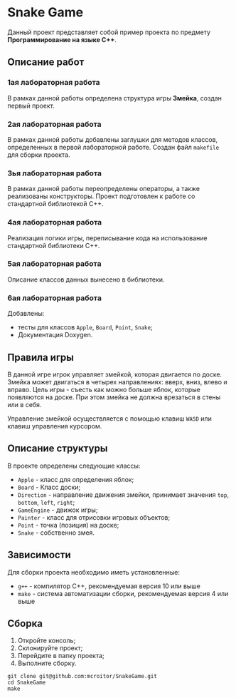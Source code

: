 # Snake Game

Данный проект представляет собой пример проекта по предмету __Программирование на языке С++__.

## Описание работ

### 1ая лабораторная работа

В рамках данной работы определена структура игры __Змейка__, создан первый проект.

### 2ая лабораторная работа

В рамках данной работы добавлены заглушки для методов классов, определенных в первой лабораторной работе. Создан файл `makefile` для сборки проекта.

### 3ья лабораторная работа

В рамках данной работы переопределены операторы, а также реализованы конструкторы. Проект подготовлен к работе со стандартной библиотекой С++.

### 4ая лабораторная работа

Реализация логики игры, переписывание кода на использование стандартной библиотеки С++.

### 5ая лабораторная работа

Описание классов данных вынесено в библиотеки.

### 6ая лабораторная работа

Добавлены:

* тесты для классов `Apple`, `Board`, `Point`, `Snake`;
* Документация Doxygen.

## Правила игры

В данной игре игрок управляет змейкой, которая двигается по доске. Змейка может двигаться в четырех направлениях: вверх, вниз, влево и вправо. Цель игры - съесть как можно больше яблок, которые появляются на доске. При этом змейка не должна врезаться в стены или в себя.

Управление змейкой осуществляется с помощью клавиш `WASD` или клавиш управления курсором.

## Описание структуры

В проекте определены следующие классы:

* `Apple` - класс для определения яблок;
* `Board` - Класс доски;
* `Direction` - направление движения змейки, принимает значения `top`, `bottom`, `left`, `right`;
* `GameEngine` - движок игры;
* `Painter` - класс для отрисовки игровых объектов;
* `Point` - точка (позиция) на доске;
* `Snake` - собственно змея.

## Зависимости

Для сборки проекта необходимо иметь установленные:

* `g++` - компилятор С++, рекомендуемая версия 10 или выше
* `make` - система автоматизации сборки, рекомендуемая версия 4 или выше

## Сборка

1. Откройте консоль;
2. Склонируйте проект;
3. Перейдите в папку проекта;
4. Выполните сборку.

```shell
git clone git@github.com:mcroitor/SnakeGame.git
cd SnakeGame
make
```
